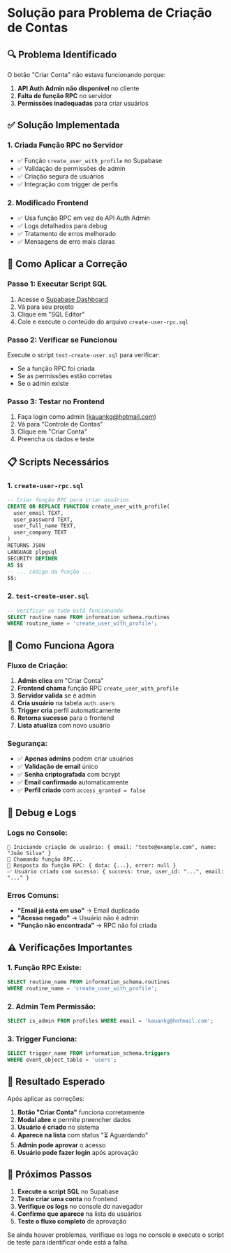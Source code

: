 # Solução para Problema de Criação de Contas

## 🔍 Problema Identificado

O botão "Criar Conta" não estava funcionando porque:
1. **API Auth Admin não disponível** no cliente
2. **Falta de função RPC** no servidor
3. **Permissões inadequadas** para criar usuários

## ✅ Solução Implementada

### **1. Criada Função RPC no Servidor**
- ✅ Função `create_user_with_profile` no Supabase
- ✅ Validação de permissões de admin
- ✅ Criação segura de usuários
- ✅ Integração com trigger de perfis

### **2. Modificado Frontend**
- ✅ Usa função RPC em vez de API Auth Admin
- ✅ Logs detalhados para debug
- ✅ Tratamento de erros melhorado
- ✅ Mensagens de erro mais claras

## 🚀 Como Aplicar a Correção

### **Passo 1: Executar Script SQL**
1. Acesse o [Supabase Dashboard](https://supabase.com)
2. Vá para seu projeto
3. Clique em "SQL Editor"
4. Cole e execute o conteúdo do arquivo `create-user-rpc.sql`

### **Passo 2: Verificar se Funcionou**
Execute o script `test-create-user.sql` para verificar:
- Se a função RPC foi criada
- Se as permissões estão corretas
- Se o admin existe

### **Passo 3: Testar no Frontend**
1. Faça login como admin (kauankg@hotmail.com)
2. Vá para "Controle de Contas"
3. Clique em "Criar Conta"
4. Preencha os dados e teste

## 📋 Scripts Necessários

### **1. `create-user-rpc.sql`**
```sql
-- Criar função RPC para criar usuários
CREATE OR REPLACE FUNCTION create_user_with_profile(
  user_email TEXT,
  user_password TEXT,
  user_full_name TEXT,
  user_company TEXT
)
RETURNS JSON
LANGUAGE plpgsql
SECURITY DEFINER
AS $$
-- ... código da função ...
$$;
```

### **2. `test-create-user.sql`**
```sql
-- Verificar se tudo está funcionando
SELECT routine_name FROM information_schema.routines 
WHERE routine_name = 'create_user_with_profile';
```

## 🔧 Como Funciona Agora

### **Fluxo de Criação:**
1. **Admin clica** em "Criar Conta"
2. **Frontend chama** função RPC `create_user_with_profile`
3. **Servidor valida** se é admin
4. **Cria usuário** na tabela `auth.users`
5. **Trigger cria** perfil automaticamente
6. **Retorna sucesso** para o frontend
7. **Lista atualiza** com novo usuário

### **Segurança:**
- ✅ **Apenas admins** podem criar usuários
- ✅ **Validação de email** único
- ✅ **Senha criptografada** com bcrypt
- ✅ **Email confirmado** automaticamente
- ✅ **Perfil criado** com `access_granted = false`

## 🐛 Debug e Logs

### **Logs no Console:**
```
🔄 Iniciando criação de usuário: { email: "teste@example.com", name: "João Silva" }
📡 Chamando função RPC...
📡 Resposta da função RPC: { data: {...}, error: null }
✅ Usuário criado com sucesso: { success: true, user_id: "...", email: "..." }
```

### **Erros Comuns:**
- **"Email já está em uso"** → Email duplicado
- **"Acesso negado"** → Usuário não é admin
- **"Função não encontrada"** → RPC não foi criada

## ⚠️ Verificações Importantes

### **1. Função RPC Existe:**
```sql
SELECT routine_name FROM information_schema.routines 
WHERE routine_name = 'create_user_with_profile';
```

### **2. Admin Tem Permissão:**
```sql
SELECT is_admin FROM profiles WHERE email = 'kauankg@hotmail.com';
```

### **3. Trigger Funciona:**
```sql
SELECT trigger_name FROM information_schema.triggers 
WHERE event_object_table = 'users';
```

## 🎯 Resultado Esperado

Após aplicar as correções:

1. **Botão "Criar Conta"** funciona corretamente
2. **Modal abre** e permite preencher dados
3. **Usuário é criado** no sistema
4. **Aparece na lista** com status "⏳ Aguardando"
5. **Admin pode aprovar** o acesso
6. **Usuário pode fazer login** após aprovação

## 🔄 Próximos Passos

1. **Execute o script SQL** no Supabase
2. **Teste criar uma conta** no frontend
3. **Verifique os logs** no console do navegador
4. **Confirme que aparece** na lista de usuários
5. **Teste o fluxo completo** de aprovação

Se ainda houver problemas, verifique os logs no console e execute o script de teste para identificar onde está a falha. 